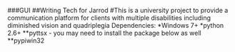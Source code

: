 ###GUI
##Writing Tech for Jarrod
#This is a university project to provide a communication platform for clients with multiple disabilities including diminished vision and quadriplegia
Dependencies:
*Windows 7+
*python 2.6+
**pyttsx - you may need to install the package below as well
**pypiwin32
